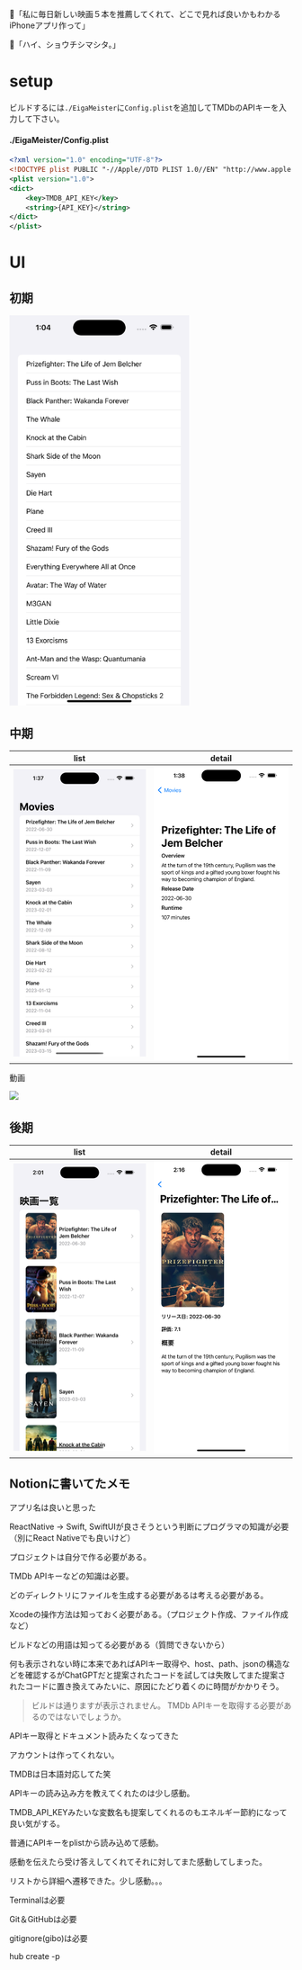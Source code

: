 🙂「私に毎日新しい映画５本を推薦してくれて、どこで見れば良いかもわかるiPhoneアプリ作って」

🤖「ハイ、ショウチシマシタ。」

# setup

ビルドするには`./EigaMeister`に`Config.plist`を追加してTMDbのAPIキーを入力して下さい。

#### ./EigaMeister/Config.plist
```xml
<?xml version="1.0" encoding="UTF-8"?>
<!DOCTYPE plist PUBLIC "-//Apple//DTD PLIST 1.0//EN" "http://www.apple.com/DTDs/PropertyList-1.0.dtd">
<plist version="1.0">
<dict>
	<key>TMDB_API_KEY</key>
	<string>{API_KEY}</string>
</dict>
</plist>

```


# UI

## 初期


<kbd>
<img src="./assets/list.png" width=320/>
</kbd>

## 中期

| list | detail |
| --- | --- |
|<img src="./assets/list_02.png" width=320 />|<img src="./assets/detail.png" width=320 />|

動画

<img src="./assets/list_to_detail.gif" width="320" />

## 後期

| list | detail |
| --- | --- |
|<img src="./assets/list_03.png" width=320 />|<img src="./assets/detail_02.png" width=320 />|


## Notionに書いてたメモ

アプリ名は良いと思った

ReactNative → Swift, SwiftUIが良さそうという判断にプログラマの知識が必要（別にReact Nativeでも良いけど）

プロジェクトは自分で作る必要がある。

TMDb APIキーなどの知識は必要。

どのディレクトリにファイルを生成する必要があるは考える必要がある。

Xcodeの操作方法は知っておく必要がある。（プロジェクト作成、ファイル作成など）

ビルドなどの用語は知ってる必要がある（質問できないから）

何も表示されない時に本来であればAPIキー取得や、host、path、jsonの構造などを確認するがChatGPTだと提案されたコードを試しては失敗してまた提案されたコードに置き換えてみたいに、原因にたどり着くのに時間がかかりそう。

>ビルドは通りますが表示されません。
>TMDb APIキーを取得する必要があるのではないでしょうか。

APIキー取得とドキュメント読みたくなってきた

アカウントは作ってくれない。

TMDBは日本語対応してた笑

APIキーの読み込み方を教えてくれたのは少し感動。

TMDB_API_KEYみたいな変数名も提案してくれるのもエネルギー節約になって良い気がする。

普通にAPIキーをplistから読み込めて感動。

感動を伝えたら受け答えしてくれてそれに対してまた感動してしまった。

リストから詳細へ遷移できた。少し感動。。。

Terminalは必要

Git＆GitHubは必要

gitignore(gibo)は必要

hub create -p